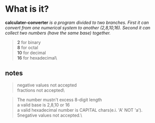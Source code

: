 # What is it?

**calculater-converter**
_is a program divided to two branches. First it can convert from one numerical system to another (2,8,10,16). Second it can collect two numbers (have the same base) together._

>**2** for binary\
>**8** for octal\
>**10** for decimal\
>**16** for hexadecimal\

## notes
>negative values not accepted\
>fractions not accepted\

>The number mustn't excess 8-digit length\
>a valid base is 2,8,10 or 16\
>a valid hexadecimal number is CAPITAL chars(e.i. 'A' NOT 'a').\
>5negative values not accepted.\
>
